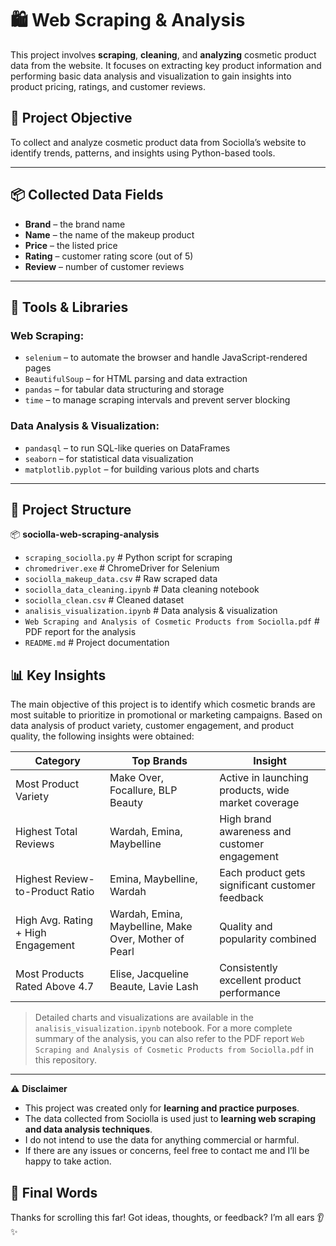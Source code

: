 # 🛍️ Web Scraping & Analysis

This project involves **scraping**, **cleaning**, and **analyzing** cosmetic product data from the website. It focuses on extracting key product information and performing basic data analysis and visualization to gain insights into product pricing, ratings, and customer reviews.

## 📌 Project Objective

To collect and analyze cosmetic product data from Sociolla’s website to identify trends, patterns, and insights using Python-based tools.

---

## 📦 Collected Data Fields

- **Brand** – the brand name  
- **Name** – the name of the makeup product  
- **Price** – the listed price  
- **Rating** – customer rating score (out of 5)  
- **Review** – number of customer reviews  

---

## 🧰 Tools & Libraries

### Web Scraping:
- `selenium` – to automate the browser and handle JavaScript-rendered pages  
- `BeautifulSoup` – for HTML parsing and data extraction  
- `pandas` – for tabular data structuring and storage  
- `time` – to manage scraping intervals and prevent server blocking

### Data Analysis & Visualization:
- `pandasql` – to run SQL-like queries on DataFrames  
- `seaborn` – for statistical data visualization  
- `matplotlib.pyplot` – for building various plots and charts

---

## 📁 Project Structure

📦 **sociolla-web-scraping-analysis**
- `scraping_sociolla.py`                # Python script for scraping
- `chromedriver.exe`                    # ChromeDriver for Selenium
- `sociolla_makeup_data.csv`            # Raw scraped data
- `sociolla_data_cleaning.ipynb`        # Data cleaning notebook
- `sociolla_clean.csv`                  # Cleaned dataset
- `analisis_visualization.ipynb`        # Data analysis & visualization
- `Web Scraping and Analysis of Cosmetic Products from Sociolla.pdf` # PDF report for the analysis
- `README.md`                          # Project documentation

## 📊 Key Insights

The main objective of this project is to identify which cosmetic brands are most suitable to prioritize in promotional or marketing campaigns. Based on data analysis of product variety, customer engagement, and product quality, the following insights were obtained:

| **Category**                          | **Top Brands**                                      | **Insight**                                              |
|--------------------------------------|-----------------------------------------------------|----------------------------------------------------------|
| Most Product Variety                 | Make Over, Focallure, BLP Beauty                    | Active in launching products, wide market coverage       |
| Highest Total Reviews                | Wardah, Emina, Maybelline                           | High brand awareness and customer engagement             |
| Highest Review-to-Product Ratio      | Emina, Maybelline, Wardah                           | Each product gets significant customer feedback          |
| High Avg. Rating + High Engagement   | Wardah, Emina, Maybelline, Make Over, Mother of Pearl | Quality and popularity combined                          |
| Most Products Rated Above 4.7        | Elise, Jacqueline Beaute, Lavie Lash                 | Consistently excellent product performance               |

> Detailed charts and visualizations are available in the `analisis_visualization.ipynb` notebook.
> For a more complete summary of the analysis, you can also refer to the PDF report `Web Scraping and Analysis of Cosmetic Products from Sociolla.pdf` in this repository.

---

⚠️ **Disclaimer**  
- This project was created only for **learning and practice purposes**.  
- The data collected from Sociolla is used just to **learning web scraping and data analysis techniques**.  
- I do not intend to use the data for anything commercial or harmful.  
- If there are any issues or concerns, feel free to contact me and I’ll be happy to take action.


## 🙌 Final Words
Thanks for scrolling this far! Got ideas, thoughts, or feedback? I’m all ears 👂✨



